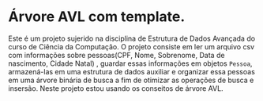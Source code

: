# Árvore AVL com template.
Este é um projeto sujerido na disciplina de Estrutura de Dados Avançada do curso de Ciência da Computação.
O projeto consiste em ler um arquivo csv com informações sobre pessoas(CPF, Nome, Sobrenome, Data de nascimento, Cidade Natal)
, guardar essas informações em objetos `Pessoa`, armazená-las em uma estrutura de dados auxiliar e organizar essa pessoas em uma árvore binária de busca
a fim de otimizar as operações de busca e insersão. Neste projeto estou usando os conseitos de árvore AVL.
